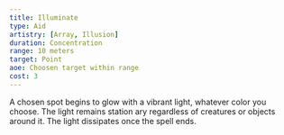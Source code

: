 ```yaml
---
title: Illuminate
type: Aid
artistry: [Array, Illusion]
duration: Concentration
range: 10 meters
target: Point
aoe: Choosen target within range
cost: 3
---
```

A chosen spot begins to glow with a vibrant light, whatever color you choose. The light remains station ary regardless of creatures or objects around it. The light dissipates once the spell ends.
